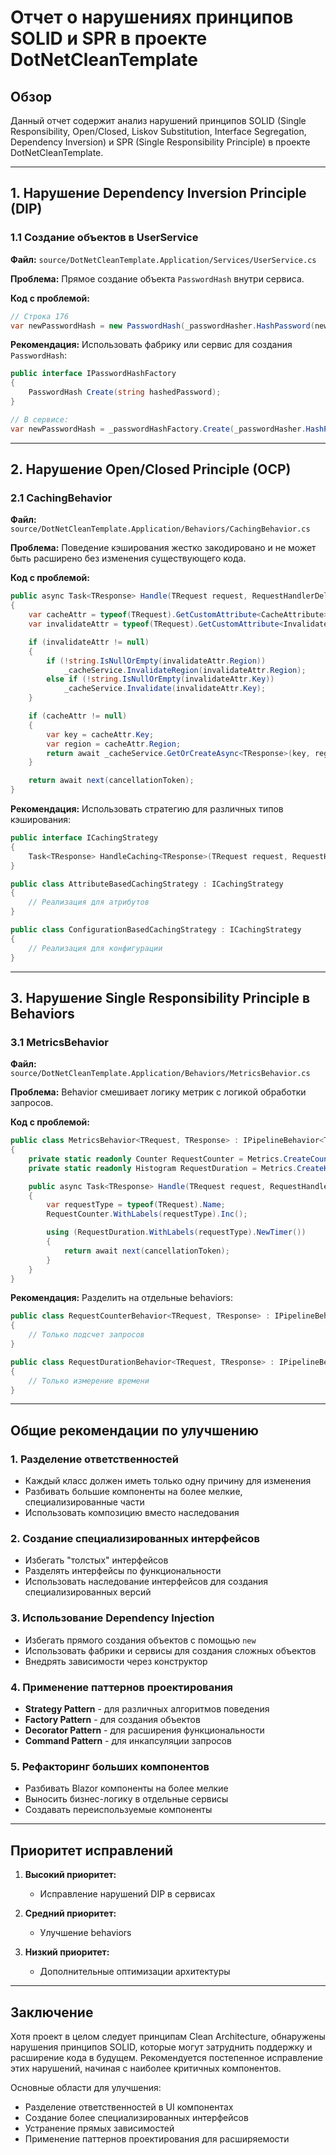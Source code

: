 # Отчет о нарушениях принципов SOLID и SPR в проекте DotNetCleanTemplate

## Обзор

Данный отчет содержит анализ нарушений принципов SOLID (Single Responsibility, Open/Closed, Liskov Substitution, Interface Segregation, Dependency Inversion) и SPR (Single Responsibility Principle) в проекте DotNetCleanTemplate.

---

## 1. Нарушение Dependency Inversion Principle (DIP)

### 1.1 Создание объектов в UserService

**Файл:** `source/DotNetCleanTemplate.Application/Services/UserService.cs`

**Проблема:** Прямое создание объекта `PasswordHash` внутри сервиса.

**Код с проблемой:**
```csharp
// Строка 176
var newPasswordHash = new PasswordHash(_passwordHasher.HashPassword(newPassword));
```

**Рекомендация:** Использовать фабрику или сервис для создания `PasswordHash`:
```csharp
public interface IPasswordHashFactory
{
    PasswordHash Create(string hashedPassword);
}

// В сервисе:
var newPasswordHash = _passwordHashFactory.Create(_passwordHasher.HashPassword(newPassword));
```

---

## 2. Нарушение Open/Closed Principle (OCP)

### 2.1 CachingBehavior

**Файл:** `source/DotNetCleanTemplate.Application/Behaviors/CachingBehavior.cs`

**Проблема:** Поведение кэширования жестко закодировано и не может быть расширено без изменения существующего кода.

**Код с проблемой:**
```csharp
public async Task<TResponse> Handle(TRequest request, RequestHandlerDelegate<TResponse> next, CancellationToken cancellationToken)
{
    var cacheAttr = typeof(TRequest).GetCustomAttribute<CacheAttribute>();
    var invalidateAttr = typeof(TRequest).GetCustomAttribute<InvalidateCacheAttribute>();

    if (invalidateAttr != null)
    {
        if (!string.IsNullOrEmpty(invalidateAttr.Region))
            _cacheService.InvalidateRegion(invalidateAttr.Region);
        else if (!string.IsNullOrEmpty(invalidateAttr.Key))
            _cacheService.Invalidate(invalidateAttr.Key);
    }

    if (cacheAttr != null)
    {
        var key = cacheAttr.Key;
        var region = cacheAttr.Region;
        return await _cacheService.GetOrCreateAsync<TResponse>(key, region, () => next(cancellationToken), cancellationToken);
    }

    return await next(cancellationToken);
}
```

**Рекомендация:** Использовать стратегию для различных типов кэширования:
```csharp
public interface ICachingStrategy
{
    Task<TResponse> HandleCaching<TResponse>(TRequest request, RequestHandlerDelegate<TResponse> next, CancellationToken cancellationToken);
}

public class AttributeBasedCachingStrategy : ICachingStrategy
{
    // Реализация для атрибутов
}

public class ConfigurationBasedCachingStrategy : ICachingStrategy
{
    // Реализация для конфигурации
}
```

---

## 3. Нарушение Single Responsibility Principle в Behaviors

### 3.1 MetricsBehavior

**Файл:** `source/DotNetCleanTemplate.Application/Behaviors/MetricsBehavior.cs`

**Проблема:** Behavior смешивает логику метрик с логикой обработки запросов.

**Код с проблемой:**
```csharp
public class MetricsBehavior<TRequest, TResponse> : IPipelineBehavior<TRequest, TResponse>
{
    private static readonly Counter RequestCounter = Metrics.CreateCounter(/* ... */);
    private static readonly Histogram RequestDuration = Metrics.CreateHistogram(/* ... */);

    public async Task<TResponse> Handle(TRequest request, RequestHandlerDelegate<TResponse> next, CancellationToken cancellationToken)
    {
        var requestType = typeof(TRequest).Name;
        RequestCounter.WithLabels(requestType).Inc();

        using (RequestDuration.WithLabels(requestType).NewTimer())
        {
            return await next(cancellationToken);
        }
    }
}
```

**Рекомендация:** Разделить на отдельные behaviors:
```csharp
public class RequestCounterBehavior<TRequest, TResponse> : IPipelineBehavior<TRequest, TResponse>
{
    // Только подсчет запросов
}

public class RequestDurationBehavior<TRequest, TResponse> : IPipelineBehavior<TRequest, TResponse>
{
    // Только измерение времени
}
```

---

## Общие рекомендации по улучшению

### 1. Разделение ответственностей
- Каждый класс должен иметь только одну причину для изменения
- Разбивать большие компоненты на более мелкие, специализированные части
- Использовать композицию вместо наследования

### 2. Создание специализированных интерфейсов
- Избегать "толстых" интерфейсов
- Разделять интерфейсы по функциональности
- Использовать наследование интерфейсов для создания специализированных версий

### 3. Использование Dependency Injection
- Избегать прямого создания объектов с помощью `new`
- Использовать фабрики и сервисы для создания сложных объектов
- Внедрять зависимости через конструктор

### 4. Применение паттернов проектирования
- **Strategy Pattern** - для различных алгоритмов поведения
- **Factory Pattern** - для создания объектов
- **Decorator Pattern** - для расширения функциональности
- **Command Pattern** - для инкапсуляции запросов

### 5. Рефакторинг больших компонентов
- Разбивать Blazor компоненты на более мелкие
- Выносить бизнес-логику в отдельные сервисы
- Создавать переиспользуемые компоненты

---

## Приоритет исправлений

1. **Высокий приоритет:**
   - Исправление нарушений DIP в сервисах

2. **Средний приоритет:**
   - Улучшение behaviors

3. **Низкий приоритет:**
   - Дополнительные оптимизации архитектуры

---

## Заключение

Хотя проект в целом следует принципам Clean Architecture, обнаружены нарушения принципов SOLID, которые могут затруднить поддержку и расширение кода в будущем. Рекомендуется постепенное исправление этих нарушений, начиная с наиболее критичных компонентов.

Основные области для улучшения:
- Разделение ответственностей в UI компонентах
- Создание более специализированных интерфейсов
- Устранение прямых зависимостей
- Применение паттернов проектирования для расширяемости 